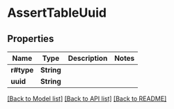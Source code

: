 # AssertTableUuid

## Properties
Name | Type | Description | Notes
------------ | ------------- | ------------- | -------------
**r#type** | **String** |  | 
**uuid** | **String** |  | 

[[Back to Model list]](../README.md#documentation-for-models) [[Back to API list]](../README.md#documentation-for-api-endpoints) [[Back to README]](../README.md)


